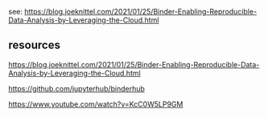 see: https://blog.joeknittel.com/2021/01/25/Binder-Enabling-Reproducible-Data-Analysis-by-Leveraging-the-Cloud.html

## resources
https://blog.joeknittel.com/2021/01/25/Binder-Enabling-Reproducible-Data-Analysis-by-Leveraging-the-Cloud.html

https://github.com/jupyterhub/binderhub

https://www.youtube.com/watch?v=KcC0W5LP9GM